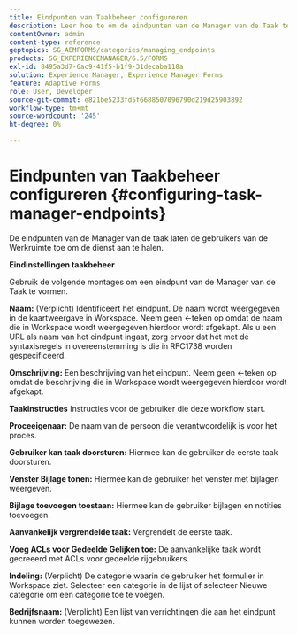 ```yaml
---
title: Eindpunten van Taakbeheer configureren
description: Leer hoe te om de eindpunten van de Manager van de Taak te vormen om de dienst aan te halen. Verschillende instellingen zijn vereist voor het configureren van eindpunten voor Taakbeheer.
contentOwner: admin
content-type: reference
geptopics: SG_AEMFORMS/categories/managing_endpoints
products: SG_EXPERIENCEMANAGER/6.5/FORMS
exl-id: 8495a3d7-6ac9-41f5-b1f9-31decaba118a
solution: Experience Manager, Experience Manager Forms
feature: Adaptive Forms
role: User, Developer
source-git-commit: e821be5233fd5f6688507096790d219d25903892
workflow-type: tm+mt
source-wordcount: '245'
ht-degree: 0%

---
```


# Eindpunten van Taakbeheer configureren {#configuring-task-manager-endpoints}

De eindpunten van de Manager van de taak laten de gebruikers van de Werkruimte toe om de dienst aan te halen.

**Eindinstellingen taakbeheer**

Gebruik de volgende montages om een eindpunt van de Manager van de Taak te vormen.

**Naam:** (Verplicht) Identificeert het eindpunt. De naam wordt weergegeven in de kaartweergave in Workspace. Neem geen &lt;-teken op omdat de naam die in Workspace wordt weergegeven hierdoor wordt afgekapt. Als u een URL als naam van het eindpunt ingaat, zorg ervoor dat het met de syntaxisregels in overeenstemming is die in RFC1738 worden gespecificeerd.

**Omschrijving:** Een beschrijving van het eindpunt. Neem geen &lt;-teken op omdat de beschrijving die in Workspace wordt weergegeven hierdoor wordt afgekapt.

**Taakinstructies** Instructies voor de gebruiker die deze workflow start.

**Proceeigenaar:** De naam van de persoon die verantwoordelijk is voor het proces.

**Gebruiker kan taak doorsturen:** Hiermee kan de gebruiker de eerste taak doorsturen.

**Venster Bijlage tonen:** Hiermee kan de gebruiker het venster met bijlagen weergeven.

**Bijlage toevoegen toestaan:** Hiermee kan de gebruiker bijlagen en notities toevoegen.

**Aanvankelijk vergrendelde taak:** Vergrendelt de eerste taak.

**Voeg ACLs voor Gedeelde Gelijken toe:** De aanvankelijke taak wordt gecreeerd met ACLs voor gedeelde rijgebruikers.

**Indeling:** (Verplicht) De categorie waarin de gebruiker het formulier in Workspace ziet. Selecteer een categorie in de lijst of selecteer Nieuwe categorie om een categorie toe te voegen.

**Bedrijfsnaam:** (Verplicht) Een lijst van verrichtingen die aan het eindpunt kunnen worden toegewezen.
